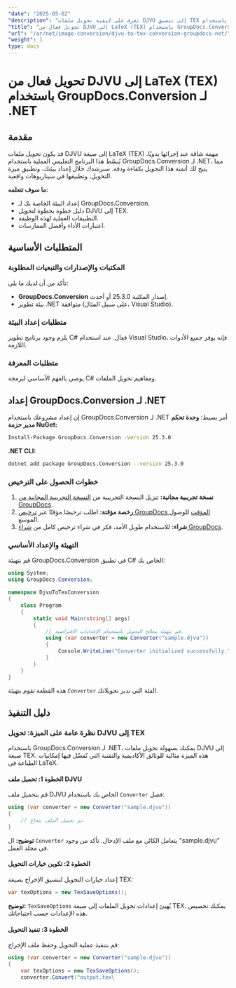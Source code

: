 ```yaml
---
"date": "2025-05-02"
"description": "تعرف على كيفية تحويل ملفات DJVU إلى تنسيق TEX بسهولة باستخدام GroupDocs.Conversion لـ .NET، مما يعمل على تبسيط عمليات التوثيق الأكاديمي والفني لديك."
"title": "تحويل فعال من DJVU إلى LaTeX (TEX) باستخدام GroupDocs.Conversion لـ .NET"
"url": "/ar/net/image-conversion/djvu-to-tex-conversion-groupdocs-net/"
"weight": 1
type: docs
---
```

# تحويل فعال من DJVU إلى LaTeX (TEX) باستخدام GroupDocs.Conversion لـ .NET
## مقدمة
قد يكون تحويل ملفات DJVU إلى صيغة LaTeX (TEX) مهمة شاقة عند إجرائها يدويًا. يُبسّط هذا البرنامج التعليمي العملية باستخدام GroupDocs.Conversion لـ .NET، مما يتيح لك أتمتة هذا التحويل بكفاءة ودقة. سنرشدك خلال إعداد بيئتك، وتطبيق ميزة التحويل، وتطبيقها في سيناريوهات واقعية.

**ما سوف تتعلمه:**
- إعداد البيئة الخاصة بك لـ GroupDocs.Conversion.
- دليل خطوة بخطوة لتحويل DJVU إلى TEX.
- التطبيقات العملية لهذه الوظيفة.
- اعتبارات الأداء وأفضل الممارسات.

## المتطلبات الأساسية
### المكتبات والإصدارات والتبعيات المطلوبة
تأكد من أن لديك ما يلي:
- **GroupDocs.Conversion** إصدار المكتبة 25.3.0 أو أحدث.
- بيئة تطوير .NET متوافقة (على سبيل المثال، Visual Studio).

### متطلبات إعداد البيئة
يلزم وجود برنامج تطوير C# فعال. عند استخدام Visual Studio، فإنه يوفر جميع الأدوات اللازمة.

### متطلبات المعرفة
يوصى بالفهم الأساسي لبرمجة C# ومفاهيم تحويل الملفات.

## إعداد GroupDocs.Conversion لـ .NET
إن إعداد مشروعك باستخدام GroupDocs.Conversion لـ .NET أمر بسيط:
**وحدة تحكم مدير حزمة NuGet:**
```bash
Install-Package GroupDocs.Conversion -Version 25.3.0
```
**\.NET CLI:**
```bash
dotnet add package GroupDocs.Conversion --version 25.3.0
```
### خطوات الحصول على الترخيص
1. **نسخة تجريبية مجانية:** تنزيل النسخة التجريبية من [النسخة التجريبية المجانية من GroupDocs](https://releases.groupdocs.com/conversion/net/).
2. **رخصة مؤقتة:** اطلب ترخيصًا مؤقتًا عبر [ترخيص GroupDocs المؤقت](https://purchase.groupdocs.com/temporary-license/) للوصول الموسع.
3. **شراء:** للاستخدام طويل الأمد، فكر في شراء ترخيص كامل من [شراء GroupDocs](https://purchase.groupdocs.com/buy).

### التهيئة والإعداد الأساسي
قم بتهيئة GroupDocs.Conversion في تطبيق C# الخاص بك:
```csharp
using System;
using GroupDocs.Conversion;

namespace DjvuToTexConversion
{
    class Program
    {
        static void Main(string[] args)
        {
            // قم بتهيئة معالج التحويل باستخدام الإعدادات الافتراضية.
            using (var converter = new Converter("sample.djvu"))
            {
                Console.WriteLine("Converter initialized successfully.");
            }
        }
    }
}
```
هذه القطعة تقوم بتهيئة `Converter` الفئة التي تدير تحويلاتك.

## دليل التنفيذ
### نظرة عامة على الميزة: تحويل DJVU إلى TEX
باستخدام GroupDocs.Conversion لـ .NET، يمكنك بسهولة تحويل ملفات DJVU إلى صيغة TEX. هذه الميزة مثالية للوثائق الأكاديمية والتقنية التي تُفضّل فيها إمكانيات الطباعة في LaTeX.
#### الخطوة 1: تحميل ملف DJVU
قم بتحميل ملف DJVU الخاص بك باستخدام `Converter` فصل:
```csharp
using (var converter = new Converter("sample.djvu"))
{
    // تم تحميل الملف بنجاح.
}
```
**توضيح:** ال `Converter` يتعامل الكائن مع ملف الإدخال. تأكد من وجود "sample.djvu" في مجلد العمل.
#### الخطوة 2: تكوين خيارات التحويل
إعداد خيارات التحويل لتنسيق الإخراج بصيغة TEX:
```csharp
var texOptions = new TexSaveOptions();
```
**توضيح:** `TexSaveOptions` يُهيئ إعدادات تحويل الملفات إلى صيغة TEX. يمكنك تخصيص هذه الإعدادات حسب احتياجاتك.
#### الخطوة 3: تنفيذ التحويل
قم بتنفيذ عملية التحويل وحفظ ملف الإخراج:
```csharp
using (var converter = new Converter("sample.djvu"))
{
    var texOptions = new TexSaveOptions();
    converter.Convert("output.tex\